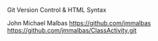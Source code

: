 Git Version Control & HTML Syntax

John Michael Malbas
https://github.com/jmmalbas
https://github.com/jmmalbas/ClassActivity.git
